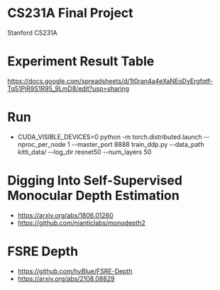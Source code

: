 # CS231A Final Project
Stanford CS231A 

# Experiment Result Table
https://docs.google.com/spreadsheets/d/1t0ran4a4eXaNEoDyErgfqtf-Tq51PjR9S1R95_9LmD8/edit?usp=sharing

# Run 
* CUDA_VISIBLE_DEVICES=0 python -m torch.distributed.launch --nproc_per_node 1 --master_port 8888 train_ddp.py --data_path kitti_data/ --log_dir resnet50 --num_layers 50

# Digging Into Self-Supervised Monocular Depth Estimation
* https://arxiv.org/abs/1806.01260
* https://github.com/nianticlabs/monodepth2

# FSRE Depth 
* https://github.com/hyBlue/FSRE-Depth
* https://arxiv.org/abs/2108.08829
